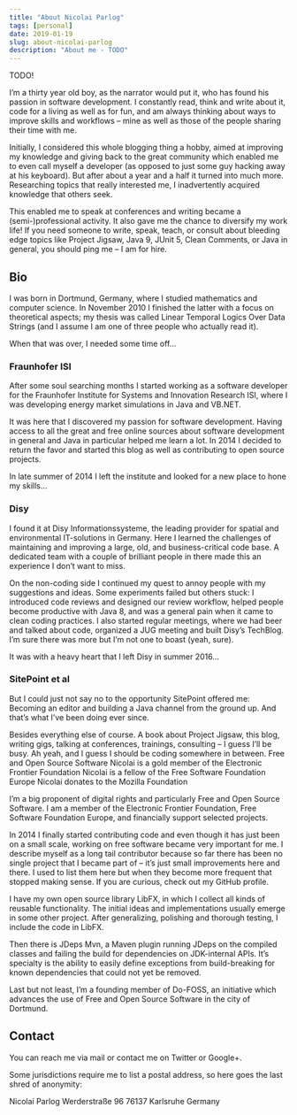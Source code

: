```yaml
---
title: "About Nicolai Parlog"
tags: [personal]
date: 2019-01-19
slug: about-nicolai-parlog
description: "About me - TODO"
---
```


TODO!

I’m a thirty year old boy, as the narrator would put it, who has found his passion in software development. I constantly read, think and write about it, code for a living as well as for fun, and am always thinking about ways to improve skills and workflows – mine as well as those of the people sharing their time with me.

Initially, I considered this whole blogging thing a hobby, aimed at improving my knowledge and giving back to the great community which enabled me to even call myself a developer (as opposed to just some guy hacking away at his keyboard). But after about a year and a half it turned into much more. Researching topics that really interested me, I inadvertently acquired knowledge that others seek.

This enabled me to speak at conferences and writing became a (semi-)professional activity. It also gave me the chance to diversify my work life! If you need someone to write, speak, teach, or consult about bleeding edge topics like Project Jigsaw, Java 9, JUnit 5, Clean Comments, or Java in general, you should ping me – I am for hire.

## Bio

I was born in Dortmund, Germany, where I studied mathematics and computer science. In November 2010 I finished the latter with a focus on theoretical aspects; my thesis was called Linear Temporal Logics Over Data Strings (and I assume I am one of three people who actually read it).

When that was over, I needed some time off…

### Fraunhofer ISI

After some soul searching months I started working as a software developer for the Fraunhofer Institute for Systems and Innovation Research ISI, where I was developing energy market simulations in Java and VB.NET.

It was here that I discovered my passion for software development. Having access to all the great and free online sources about software development in general and Java in particular helped me learn a lot. In 2014 I decided to return the favor and started this blog as well as contributing to open source projects.

In late summer of 2014 I left the institute and looked for a new place to hone my skills…

### Disy

I found it at Disy Informationssysteme, the leading provider for spatial and environmental IT-solutions in Germany. Here I learned the challenges of maintaining and improving a large, old, and business-critical code base. A dedicated team with a couple of brilliant people in there made this an experience I don’t want to miss.

On the non-coding side I continued my quest to annoy people with my suggestions and ideas. Some experiments failed but others stuck: I introduced code reviews and designed our review workflow, helped people become productive with Java 8, and was a general pain when it came to clean coding practices. I also started regular meetings, where we had beer and talked about code, organized a JUG meeting and built Disy’s TechBlog. I’m sure there was more but I’m not one to boast (yeah, sure).

It was with a heavy heart that I left Disy in summer 2016…

### SitePoint et al

But I could just not say no to the opportunity SitePoint offered me: Becoming an editor and building a Java channel from the ground up. And that’s what I’ve been doing ever since.

Besides everything else of course. A book about Project Jigsaw, this blog, writing gigs, talking at conferences, trainings, consulting – I guess I’ll be busy. Ah yeah, and I guess I should be coding somewhere in between.
Free and Open Source Software
Nicolai is a gold member of the Electronic Frontier Foundation
Nicolai is a fellow of the Free Software Foundation Europe
Nicolai donates to the Mozilla Foundation

I’m a big proponent of digital rights and particularly Free and Open Source Software. I am a member of the Electronic Frontier Foundation, Free Software Foundation Europe, and financially support selected projects.

In 2014 I finally started contributing code and even though it has just been on a small scale, working on free software became very important for me. I describe myself as a long tail contributor because so far there has been no single project that I became part of – it’s just small improvements here and there. I used to list them here but when they become more frequent that stopped making sense. If you are curious, check out my GitHub profile.

I have my own open source library LibFX, in which I collect all kinds of reusable functionality. The initial ideas and implementations usually emerge in some other project. After generalizing, polishing and thorough testing, I include the code in LibFX.

Then there is JDeps Mvn, a Maven plugin running JDeps on the compiled classes and failing the build for dependencies on JDK-internal APIs. It’s specialty is the ability to easily define exceptions from build-breaking for known dependencies that could not yet be removed.

Last but not least, I’m a founding member of Do-FOSS, an initiative which advances the use of Free and Open Source Software in the city of Dortmund.

## Contact

You can reach me via mail or contact me on Twitter or Google+.

Some jurisdictions require me to list a postal address, so here goes the last shred of anonymity:

Nicolai Parlog
Werderstraße 96
76137 Karlsruhe
Germany
